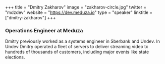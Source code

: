 +++
title = "Dmitry Zakharov"
image = "zakharov-circle.jpg"
twitter = "mdzdev"
website = "https://dev.meduza.io"
type = "speaker"
linktitle = ["dmitry-zakharov"]
+++

<h3>Operations Engineer at Meduza</h3>

<p>Dmitry previously worked as a systems engineer in Sberbank and Undev. In Undev Dmitry operated a fleet of servers to deliver streaming video to hundreds of thousands of customers, including major events like state elections.</p>